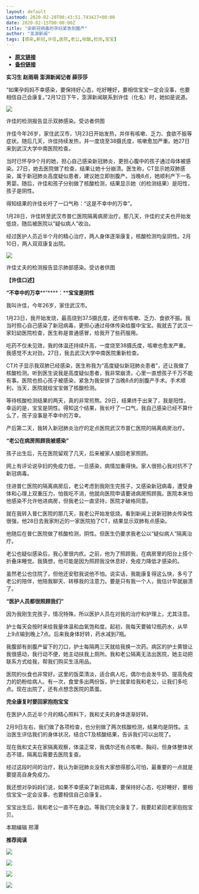 ```yaml
---
layout: default
Lastmod: 2020-02-28T08:43:51.743427+00:00
date: 2020-02-15T00:00:00Z
title: "染新冠病毒的孕妇紧急剖腹产"
author: "澎湃新闻"
tags: [感染,新冠,许佳,医院,老公,核酸,检测,宝宝]
---
```


* [**原文链接**](http://mp.weixin.qq.com/s?__biz=MjM5MzI5NTU3MQ==&mid=2651583600&idx=2&sn=2fe8b5d4cc0699357e736f55f1b7501e&chksm=bd6669cc8a11e0dad935b0e73beeb890c2261e1800af361fda0fde256bba5273cc692c85f067#rd)
* [**备份链接**](http://archive.today/G9Ltl)


**实习生 赵雨萌 澎湃新闻记者 薛莎莎**

“如果孕妈妈不幸感染，要保持好心态，吃好睡好，要相信宝宝一定会没事，也要相信自己会康复。”2月12日下午，澎湃新闻联系到许佳（化名）时，她如是说道。  

![](/images/post/0281b03cf5e563fddb0276bfefc5e701.jpg)

许佳的检测报告显示双肺感染。受访者供图

  
许佳今年26岁，家住武汉市，1月23日开始发热，并伴有咳嗽、乏力、食欲不振等症状。随后几天，许佳持续发热，并一度烧至38摄氏度，咳嗽愈加严重。她27日来到武汉大学中南医院检查。

  
当时已怀孕9个月的她，担心自己感染新冠肺炎，更担心腹中的孩子通过母体被感染。27日，她去医院做了检查，结果让她十分崩溃。医生称，CT显示她双肺感染，属于新冠肺炎高度疑似患者，建议她立即剖腹产。当晚8点，她顺利产下一名男婴。随后，许佳和孩子分别做了核酸检测，结果显示她（的检测结果）是阳性，孩子是阴性。

  
得知结果的许佳长吁了一口气称：“这是不幸中的万幸”。

  
1月28日，许佳转至武汉市普仁医院隔离病房治疗。那几天，许佳的丈夫也开始发低烧，随后被医院以“疑似病人”收治。

经过医护人员近半个月的精心治疗，两人身体逐渐康复，核酸检测均呈阴性。2月10日，两人双双康复出院。

![](/images/post/d4e48e26dcdd604f225318daabb9d44f.jpg)

许佳丈夫的检测报告显示肺部感染。受访者供图

  
**【许佳口述】**

**“不幸中的万幸****”****：****宝宝是阴性**

我叫许佳，今年26岁，家住武汉市。

  
1月23日，我开始发烧，最高烧到37.5摄氏度，还伴有咳嗽、乏力、食欲不振。我当时担心自己感染了新冠病毒，更担心通过母体传染给腹中宝宝。我就去了武汉一家妇幼医院检查，医生称是普通感冒，给我开了些药服用。

  
吃药不仅未见效，我的体温还持续升高，一度烧至38摄氏度，咳嗽也愈发严重。我感觉不太对劲，27日，我去武汉大学中南医院重新检查。

  
CT片子显示我双肺已经感染，医生称我为“高度疑似新冠肺炎患者”，还让我做了核酸检测。听到医生说我是高度疑似患者，我非常崩溃，心里一直想孩子千万不能有事。医院也担心孩子被感染，紧急为我安排了当晚8点的剖腹产手术。手术顺利，当天，医院就给宝宝做了核酸检测。

  
等待核酸检测结果的两天，真的非常煎熬。29日，结果终于出来了，我是阳性，幸运的是，宝宝是阴性。得知这个结果，我长吁了一口气，我自己感染已经不算什么了，孩子没事是不幸中的万幸。

  
产后第二天，我转入新冠肺炎治疗的定点医院武汉市普仁医院的隔离病房治疗。

  
**“老公在病房照顾我被感染”**

孩子出生后，先在医院留观了几天，后来被家人接回老家照顾。

  
网上有评论说孕妇的免疫力低，一旦感染，病情加重得快。家人很担心我对抗不了新冠病毒。

  
住进普仁医院的隔离病房后，老公考虑到我刚生完孩子，又感染新冠病毒，遭受身体和心理上双重压力，怕我吃不消，他就向医院申请要进病房照顾我。医院本来怕他感染不允许他进病房，但我老公一直坚持，医院才破格同意。

  
就在我转入普仁医院的那几天，我老公开始发低烧。看到新闻上说新冠肺炎传染性很强，他28日去我家附近的一家医院拍了CT，结果显示双肺有点感染。

  
他随后在普仁医院做了核酸检测，阴性。但医生仍要求我老公以“疑似病人”隔离治疗。

  
老公也疑似感染后，我心里很内疚。之前，他为了照顾我，在病房里的阳台上搭个折叠床睡觉。我猜想，他可能是因为照顾我没休息好，免疫力降低才感染的。

  
虽然老公也住院了，但他还安慰我说他不怕。说实话，我能康复得这么快，多亏了老公的陪伴，他陪我聊天、转移我的注意力。要是只有我一个人，我估计早就崩溃了。

  
**“医护人员都很照顾我们”**

因为我刚生完孩子，情况特殊，所以医护人员在对我的治疗和护理上，尤其注意。

  
护士每天会按时来给我量体温和血氧饱和度。起初，我每天要输12瓶药水，从早上9点输到晚上7点。后来我身体好转，药水减到7瓶。

  
我腹部有剖腹产留下的刀口，护士每隔两三天就给我换一次药。病区的护士黄银让我很感动，我行动不便，她主动扶我上厕所。我和老公隔离无法出医院，她主动把联系方式给我，帮我们购买生活用品。

  
医院的伙食也非常好。这里的饭菜清淡，适合病人吃，偶尔也会发牛奶、提高免疫力的奶粉给病人。有一次，食堂多出两份饭，护士就拿给我和老公，让我们多吃点。现在出院了，还有点想念医院的蒸蛋。

  
**完全康复时要回家抱抱宝宝**

在医护人员近半个月的精心照料下，我和丈夫的身体逐渐好转。

  
2月9日左右，我们做了各项检查，也分别做了两次核酸检测，结果均是阴性。主治医生评估我们的身体状况，结合CT及核酸结果，告诉我们可以出院了。

  
现在我和丈夫在家隔离观察，体温正常，我偶尔还有点咳嗽、胸闷，但身体整体状态不错，隔离后需要去医院复查。

  
经过这段时间的治疗，我认为新冠肺炎没有大家想得那么可怕，最重要的一点就是要提高自身免疫力。

  
我还想对孕妈妈们说，如果不幸感染了新冠病毒，要保持好心态，吃好睡好，要相信宝宝一定会没事，也要相信自己会康复。

  
宝宝出生后，我和老公一直不在身边。等我们完全康复了，我要赶紧回老家抱抱宝贝。

本期编辑 邢潭  

  

**推荐阅读**

  

[![](/images/post/d9b2979523c085a8e87ed5b7376db19d.jpg)](http://mp.weixin.qq.com/s?__biz=MjM5MzI5NTU3MQ==&mid=2651582994&idx=1&sn=17a647fb138df32092f2e3e8bda9f32c&chksm=bd666fae8a11e6b8de57273e6555d29b3caeab1cc387b3acaa860b49e8cafe52b3a8cb2d37db&scene=21#wechat_redirect)

  

[![](/images/post/6c8a6322a108bdcfa23942f4ea70d6f8.jpg)](http://mp.weixin.qq.com/s?__biz=MjM5MzI5NTU3MQ==&mid=2651582049&idx=2&sn=d4e0bd334eaf5e0e31378f3c03039b0c&chksm=bd6673dd8a11facb3944ac9acda5c255a363f1e0063d1eb68d0bffd93b036eeb5ec93575ad6e&scene=21#wechat_redirect)

[![](/images/post/65c5c2be42482f1d7439c715bea9218c.jpg)](http://mp.weixin.qq.com/s?__biz=MjM5MzI5NTU3MQ==&mid=2651581366&idx=1&sn=c530e7b9f67d0752b8ba5883493c6cd3&chksm=bd66760a8a11ff1cf31bfd533425b24cbef9f8ce43830f2e5087bd4954d97311adeb3f9e4791&scene=21#wechat_redirect)

![](/images/post/faa036129172f4ba4cb775ad946d1eff.jpg)

